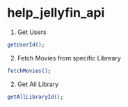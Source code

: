 # help_jellyfin_api

1. Get Users

```bash
getUserId();
```
  


2. Fetch Movies from specific Libreary


```bash
fetchMovies();
```

2. Get All Library

```bash
getAllLibraryId();
```
